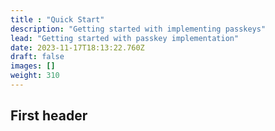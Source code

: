 ```yaml
---
title : "Quick Start"
description: "Getting started with implementing passkeys"
lead: "Getting started with passkey implementation"
date: 2023-11-17T18:13:22.760Z
draft: false
images: []
weight: 310
---
```


## First header
